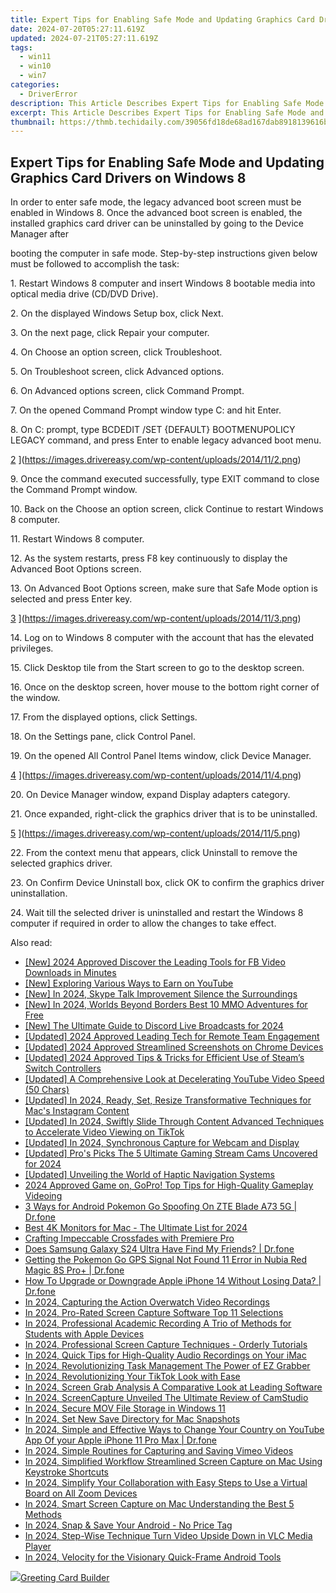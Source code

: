 ```yaml
---
title: Expert Tips for Enabling Safe Mode and Updating Graphics Card Drivers on Windows 8
date: 2024-07-20T05:27:11.619Z
updated: 2024-07-21T05:27:11.619Z
tags:
  - win11
  - win10
  - win7
categories:
  - DriverError
description: This Article Describes Expert Tips for Enabling Safe Mode and Updating Graphics Card Drivers on Windows 8
excerpt: This Article Describes Expert Tips for Enabling Safe Mode and Updating Graphics Card Drivers on Windows 8
thumbnail: https://thmb.techidaily.com/39056fd18de68ad167dab8918139616b0085a3cc76b52ba12d66889ac85fb462.jpg
---
```


## Expert Tips for Enabling Safe Mode and Updating Graphics Card Drivers on Windows 8

 In order to enter safe mode, the legacy advanced boot screen must be enabled in Windows 8\. Once the advanced boot screen is enabled, the installed graphics card driver can be uninstalled by going to the Device Manager after

 booting the computer in safe mode. Step-by-step instructions given below must be followed to accomplish the task:

  1\. Restart Windows 8 computer and insert Windows 8 bootable media into optical media drive (CD/DVD Drive).

  2\. On the displayed Windows Setup box, click Next.

  3\. On the next page, click Repair your computer.

  4\. On Choose an option screen, click Troubleshoot.

  5\. On Troubleshoot screen, click Advanced options.

  6\. On Advanced options screen, click Command Prompt.

  7\. On the opened Command Prompt window type C: and hit Enter.

  8\. On C: prompt, type BCDEDIT /SET {DEFAULT} BOOTMENUPOLICY LEGACY command, and press Enter to enable legacy advanced boot menu.

 [2](https://images.drivereasy.com/wp-content/uploads/2014/11/2.png) ](https://images.drivereasy.com/wp-content/uploads/2014/11/2.png)

 9\. Once the command executed successfully, type EXIT command to close the Command Prompt window.

  10\. Back on the Choose an option screen, click Continue to restart Windows 8 computer.

 11\. Restart Windows 8 computer.

  12\. As the system restarts, press F8 key continuously to display the Advanced Boot Options screen.

  13\. On Advanced Boot Options screen, make sure that Safe Mode option is selected and press Enter key.

 [3](https://images.drivereasy.com/wp-content/uploads/2014/11/3.png) ](https://images.drivereasy.com/wp-content/uploads/2014/11/3.png)

  14\. Log on to Windows 8 computer with the account that has the elevated privileges.

  15\. Click Desktop tile from the Start screen to go to the desktop screen.

  16\. Once on the desktop screen, hover mouse to the bottom right corner of the window.

  17\. From the displayed options, click Settings.

 18\. On the Settings pane, click Control Panel.

  19\. On the opened All Control Panel Items window, click Device Manager.

[4](https://images.drivereasy.com/wp-content/uploads/2014/11/4.png) ](https://images.drivereasy.com/wp-content/uploads/2014/11/4.png)

 20\. On Device Manager window, expand Display adapters category.

  21\. Once expanded, right-click the graphics driver that is to be uninstalled.

[5](https://images.drivereasy.com/wp-content/uploads/2014/11/5.png) ](https://images.drivereasy.com/wp-content/uploads/2014/11/5.png)

 22\. From the context menu that appears, click Uninstall to remove the selected graphics driver.

  23\. On Confirm Device Uninstall box, click OK to confirm the graphics driver uninstallation.

  24\. Wait till the selected driver is uninstalled and restart the Windows 8 computer if required in order to allow the changes to take effect.

<ins class="adsbygoogle"
     style="display:block"
     data-ad-format="autorelaxed"
     data-ad-client="ca-pub-7571918770474297"
     data-ad-slot="1223367746"></ins>



<ins class="adsbygoogle"
     style="display:block"
     data-ad-client="ca-pub-7571918770474297"
     data-ad-slot="8358498916"
     data-ad-format="auto"
     data-full-width-responsive="true"></ins>

<span class="atpl-alsoreadstyle">Also read:</span>
<div><ul>
<li><a href="https://facebook-videos.techidaily.com/new-2024-approved-discover-the-leading-tools-for-fb-video-downloads-in-minutes/"><u>[New] 2024 Approved  Discover the Leading Tools for FB Video Downloads in Minutes</u></a></li>
<li><a href="https://youtube-stream.techidaily.com/new-exploring-various-ways-to-earn-on-youtube/"><u>[New] Exploring Various Ways to Earn on YouTube</u></a></li>
<li><a href="https://screen-capture.techidaily.com/new-in-2024-skype-talk-improvement-silence-the-surroundings/"><u>[New] In 2024, Skype Talk Improvement  Silence the Surroundings</u></a></li>
<li><a href="https://video-capture.techidaily.com/new-in-2024-worlds-beyond-borders-best-10-mmo-adventures-for-free/"><u>[New] In 2024, Worlds Beyond Borders  Best 10 MMO Adventures for Free</u></a></li>
<li><a href="https://video-capture.techidaily.com/new-the-ultimate-guide-to-discord-live-broadcasts-for-2024/"><u>[New] The Ultimate Guide to Discord Live Broadcasts for 2024</u></a></li>
<li><a href="https://on-screen-recording.techidaily.com/updated-2024-approved-leading-tech-for-remote-team-engagement/"><u>[Updated] 2024 Approved  Leading Tech for Remote Team Engagement</u></a></li>
<li><a href="https://video-capture.techidaily.com/updated-2024-approved-streamlined-screenshots-on-chrome-devices/"><u>[Updated] 2024 Approved  Streamlined Screenshots on Chrome Devices</u></a></li>
<li><a href="https://video-capture.techidaily.com/updated-2024-approved-tips-and-tricks-for-efficient-use-of-steams-switch-controllers/"><u>[Updated] 2024 Approved  Tips & Tricks for Efficient Use of Steam’s Switch Controllers</u></a></li>
<li><a href="https://youtube-blog.techidaily.com/ed-a-comprehensive-look-at-decelerating-youtube-video-speed-50-chars/"><u>[Updated] A Comprehensive Look at Decelerating YouTube Video Speed (50 Chars)</u></a></li>
<li><a href="https://instagram-clips.techidaily.com/updated-in-2024-ready-set-resize-transformative-techniques-for-macs-instagram-content/"><u>[Updated] In 2024, Ready, Set, Resize  Transformative Techniques for Mac's Instagram Content</u></a></li>
<li><a href="https://tiktok-video-recordings.techidaily.com/updated-in-2024-swiftly-slide-through-content-advanced-techniques-to-accelerate-video-viewing-on-tiktok/"><u>[Updated] In 2024, Swiftly Slide Through Content  Advanced Techniques to Accelerate Video Viewing on TikTok</u></a></li>
<li><a href="https://video-capture.techidaily.com/updated-in-2024-synchronous-capture-for-webcam-and-display/"><u>[Updated] In 2024, Synchronous Capture for Webcam and Display</u></a></li>
<li><a href="https://digital-screen-recording.techidaily.com/updated-pros-picks-the-5-ultimate-gaming-stream-cams-uncovered-for-2024/"><u>[Updated] Pro's Picks  The 5 Ultimate Gaming Stream Cams Uncovered for 2024</u></a></li>
<li><a href="https://some-tips.techidaily.com/updated-unveiling-the-world-of-haptic-navigation-systems/"><u>[Updated] Unveiling the World of Haptic Navigation Systems</u></a></li>
<li><a href="https://visual-screen-recording.techidaily.com/2024-approved-game-on-gopro-top-tips-for-high-quality-gameplay-videoing/"><u>2024 Approved  Game on, GoPro! Top Tips for High-Quality Gameplay Videoing</u></a></li>
<li><a href="https://android-pokemon-go.techidaily.com/3-ways-for-android-pokemon-go-spoofing-on-zte-blade-a73-5g-drfone-by-drfone-virtual-android/"><u>3 Ways for Android Pokemon Go Spoofing On ZTE Blade A73 5G | Dr.fone</u></a></li>
<li><a href="https://fox-hovers.techidaily.com/best-4k-monitors-for-mac-the-ultimate-list-for-2024/"><u>Best 4K Monitors for Mac - The Ultimate List for 2024</u></a></li>
<li><a href="https://extra-information.techidaily.com/crafting-impeccable-crossfades-with-premiere-pro/"><u>Crafting Impeccable Crossfades with Premiere Pro</u></a></li>
<li><a href="https://location-social.techidaily.com/does-samsung-galaxy-s24-ultra-have-find-my-friends-drfone-by-drfone-virtual-android/"><u>Does Samsung Galaxy S24 Ultra Have Find My Friends? | Dr.fone</u></a></li>
<li><a href="https://android-location.techidaily.com/getting-the-pokemon-go-gps-signal-not-found-11-error-in-nubia-red-magic-8s-proplus-drfone-by-drfone-virtual/"><u>Getting the Pokemon Go GPS Signal Not Found 11 Error in Nubia Red Magic 8S Pro+ | Dr.fone</u></a></li>
<li><a href="https://techidaily.com/how-to-upgrade-or-downgrade-apple-iphone-14-without-losing-data-drfone-by-drfone-ios-system-repair-ios-system-repair/"><u>How To Upgrade or Downgrade Apple iPhone 14 Without Losing Data? | Dr.fone</u></a></li>
<li><a href="https://on-screen-recording.techidaily.com/in-2024-capturing-the-action-overwatch-video-recordings/"><u>In 2024, Capturing the Action  Overwatch Video Recordings</u></a></li>
<li><a href="https://video-capture.techidaily.com/in-2024-pro-rated-screen-capture-software-top-11-selections/"><u>In 2024, Pro-Rated Screen Capture Software  Top 11 Selections</u></a></li>
<li><a href="https://video-capture.techidaily.com/in-2024-professional-academic-recording-a-trio-of-methods-for-students-with-apple-devices/"><u>In 2024, Professional Academic Recording  A Trio of Methods for Students with Apple Devices</u></a></li>
<li><a href="https://video-capture.techidaily.com/in-2024-professional-screen-capture-techniques-orderly-tutorials/"><u>In 2024, Professional Screen Capture Techniques - Orderly Tutorials</u></a></li>
<li><a href="https://video-capture.techidaily.com/in-2024-quick-tips-for-high-quality-audio-recordings-on-your-imac/"><u>In 2024, Quick Tips for High-Quality Audio Recordings on Your iMac</u></a></li>
<li><a href="https://video-capture.techidaily.com/in-2024-revolutionizing-task-management-the-power-of-ez-grabber/"><u>In 2024, Revolutionizing Task Management  The Power of EZ Grabber</u></a></li>
<li><a href="https://tiktok-clips.techidaily.com/in-2024-revolutionizing-your-tiktok-look-with-ease/"><u>In 2024, Revolutionizing Your TikTok Look with Ease</u></a></li>
<li><a href="https://video-capture.techidaily.com/in-2024-screen-grab-analysis-a-comparative-look-at-leading-software/"><u>In 2024, Screen Grab Analysis  A Comparative Look at Leading Software</u></a></li>
<li><a href="https://video-capture.techidaily.com/in-2024-screencapture-unveiled-the-ultimate-review-of-camstudio/"><u>In 2024, ScreenCapture Unveiled  The Ultimate Review of CamStudio</u></a></li>
<li><a href="https://video-capture.techidaily.com/in-2024-secure-mov-file-storage-in-windows-11/"><u>In 2024, Secure MOV File Storage in Windows 11</u></a></li>
<li><a href="https://video-capture.techidaily.com/in-2024-set-new-save-directory-for-mac-snapshots/"><u>In 2024, Set New Save Directory for Mac Snapshots</u></a></li>
<li><a href="https://location-social.techidaily.com/in-2024-simple-and-effective-ways-to-change-your-country-on-youtube-app-of-your-apple-iphone-11-pro-max-drfone-by-drfone-virtual-ios/"><u>In 2024, Simple and Effective Ways to Change Your Country on YouTube App Of your Apple iPhone 11 Pro Max | Dr.fone</u></a></li>
<li><a href="https://video-capture.techidaily.com/in-2024-simple-routines-for-capturing-and-saving-vimeo-videos/"><u>In 2024, Simple Routines for Capturing and Saving Vimeo Videos</u></a></li>
<li><a href="https://video-capture.techidaily.com/in-2024-simplified-workflow-streamlined-screen-capture-on-mac-using-keystroke-shortcuts/"><u>In 2024, Simplified Workflow  Streamlined Screen Capture on Mac Using Keystroke Shortcuts</u></a></li>
<li><a href="https://video-capture.techidaily.com/in-2024-simplify-your-collaboration-with-easy-steps-to-use-a-virtual-board-on-all-zoom-devices/"><u>In 2024, Simplify Your Collaboration with Easy Steps to Use a Virtual Board on All Zoom Devices</u></a></li>
<li><a href="https://video-capture.techidaily.com/in-2024-smart-screen-capture-on-mac-understanding-the-best-5-methods/"><u>In 2024, Smart Screen Capture on Mac  Understanding the Best 5 Methods</u></a></li>
<li><a href="https://video-capture.techidaily.com/in-2024-snap-and-save-your-android-no-price-tag/"><u>In 2024, Snap & Save Your Android - No Price Tag</u></a></li>
<li><a href="https://video-capture.techidaily.com/in-2024-step-wise-technique-turn-video-upside-down-in-vlc-media-player/"><u>In 2024, Step-Wise Technique  Turn Video Upside Down in VLC Media Player</u></a></li>
<li><a href="https://some-skills.techidaily.com/in-2024-velocity-for-the-visionary-quick-frame-android-tools/"><u>In 2024, Velocity for the Visionary  Quick-Frame Android Tools</u></a></li>
</ul></div>

<!-- affiliate ads begin -->
<a href="https://secure.2checkout.com/order/checkout.php?PRODS=2067133&QTY=1&AFFILIATE=108875&CART=1"><img src="https://www.pearlmountainsoft.com/n_img/product/gcb/banScrn.jpg" border="0">Greeting Card Builder</a>
<!-- affiliate ads end -->